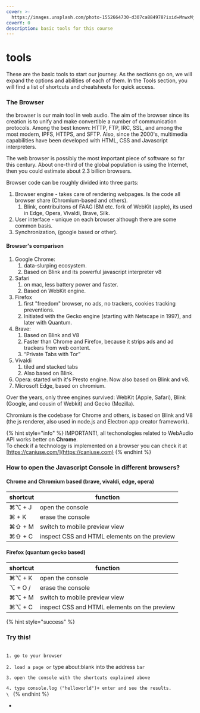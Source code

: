 ```yaml
---
cover: >-
  https://images.unsplash.com/photo-1552664730-d307ca884978?ixid=MnwxMjA3fDB8MHxwaG90by1wYWdlfHx8fGVufDB8fHx8&ixlib=rb-1.2.1&auto=format&fit=crop&w=2970&q=80
coverY: 0
description: basic tools for this course
---
```


# tools

These are the basic tools to start our journey. As the sections go on, we will expand the options and abilities of each of them. In the Tools section, you will find a list of shortcuts and cheatsheets for quick access.

### The Browser

the browser is our main tool in web audio. The aim of the browser since its creation is to unify and make convertible a number of communication protocols. Among the best known: HTTP, FTP, IRC, SSL, and among the most modern, IPFS, HTTPS, and SFTP. Also, since the 2000's, multimedia capabilities have been developed with HTML, CSS and Javascript interpreters.

The web browser is possibly the most important piece of software so far this century. About one-third of the global population is using the Internet, then you could estimate about 2.3 billion browsers.

Browser code can be roughly divided into three parts:

1. Browser engine - takes care of rendering webpages. Is the code all browser share (Chromium-based and others).
   1. Blink, contribuitons of FAAG IBM etc. fork of WebKit (apple), its used in Edge, Opera, Vivaldi, Brave, Silk.
2. User interface - unique on each browser although there are some common basis.
3. Synchronization, (google based or other).

#### Browser's comparison

1. Google Chrome:
   1. data-slurping ecosystem.
   2. Based on Blink and its powerful javascript interpreter v8
2. Safari
   1. on mac, less battery power and faster.
   2. Based on WebKit engine.
3. Firefox
   1. first "freedom" browser, no ads, no trackers, cookies tracking preventions.
   2. Initiated with the Gecko engine (starting with Netscape in 1997), and later with Quantum.
4. Brave:
   1. Based on Blink and V8
   2. Faster than Chrome and Firefox, because it strips ads and ad trackers from web content.
   3. “Private Tabs with Tor”
5. Vivaldi
   1. tiled and stacked tabs
   2. Also based on Blink.
6. Opera: started with it's Presto engine. Now also based on Blink and v8.
7. Microsoft Edge, based on chromium.

Over the years, only three engines survived: WebKit (Apple, Safari), Blink (Google, and cousin of Webkit) and Gecko (Mozilla).

Chromium is the codebase for Chrome and others, is based on  Blink and V8 (the js renderer, also used in node.js and Electron app creator framework).

{% hint style="info" %}
IMPORTANT!, all techonologies related to WebAudio API works better on **Chrome**. \
To check if a technology is implemented on a browser you can check it at [https://caniuse.com/](https://caniuse.com)
{% endhint %}

### How to open the Javascript Console in different browsers?

#### Chrome and Chromium based (brave, vivaldi, edge, opera)

| shortcut | function                                      |
| -------- | --------------------------------------------- |
| ⌘⌥ + J   | open the console                              |
| ⌘ + K    |  erase the console                            |
| ⌘⇧ + M   |  switch to mobile preview view                |
| ⌘⇧ + C   |  inspect CSS and HTML elements on the preview |

#### Firefox (quantum gecko based)

| shortcut | function                                      |
| -------- | --------------------------------------------- |
| ⌘⌥ + K   | open the console                              |
| ⌥ + O /  |  erase the console                            |
| ⌘⌥ + M   |  switch to mobile preview view                |
| ⌘⌥ + C   |  inspect CSS and HTML elements on the preview |

{% hint style="success" %}
### **Try this!**&#x20;

\
`1. go to your browser`

`2. load a page or` type about:blank  into the address `bar`

`3. open the console with the shortcuts explained above`

`4. type console.log ("helloworld")+ enter and see the results.` \
``\
``
{% endhint %}



*
